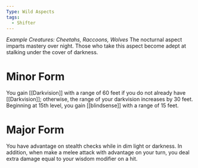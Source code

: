 ```yaml
---
Type: Wild Aspects
tags:
  - Shifter
---
```

*Example Creatures: Cheetahs, Raccoons, Wolves*
The nocturnal aspect imparts mastery over night. Those who take this aspect become adept at stalking under the cover of darkness.

# Minor Form
You gain [[Darkvision]] with a range of 60 feet if you do not already have [[Darkvision]]; otherwise, the range of your darkvision increases by 30 feet.
Beginning at 15th level, you gain [[blindsense]] with a range of 15 feet.

# Major Form
You have advantage on stealth checks while in dim light or darkness. In addition, when make a melee attack with advantage on your turn, you deal extra damage equal to your wisdom modifier on a hit.